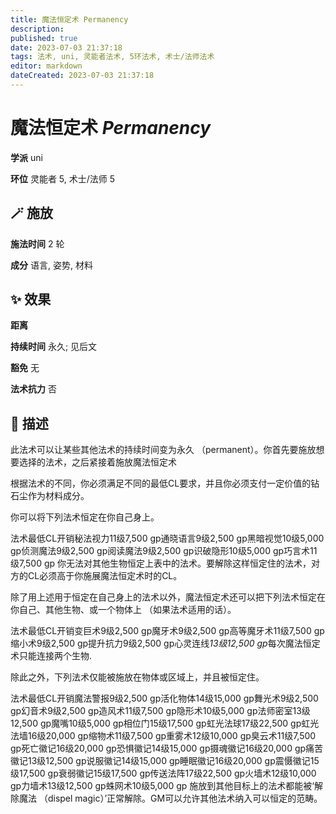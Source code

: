 ```yaml
---
title: 魔法恒定术 Permanency
description: 
published: true
date: 2023-07-03 21:37:18
tags: 法术, uni, 灵能者法术, 5环法术, 术士/法师法术
editor: markdown
dateCreated: 2023-07-03 21:37:18
---
```


# **魔法恒定术** *Permanency*

**学派** uni 

**环位** 灵能者 5, 术士/法师 5

## 🪄 施放

**施法时间** 2 轮

**成分** 语言, 姿势, 材料

## ✨ 效果  

**距离**   

**持续时间** 永久; 见后文 

**豁免** 无

**法术抗力** 否

## 📖 描述

此法术可以让某些其他法术的持续时间变为永久 （permanent）。你首先要施放想要选择的法术，之后紧接着施放魔法恒定术

根据法术的不同，你必须满足不同的最低CL要求，并且你必须支付一定价值的钻石尘作为材料成分。

你可以将下列法术恒定在你自己身上。

 法术最低CL开销秘法视力11级7,500 gp通晓语言9级2,500 gp黑暗视觉10级5,000 gp侦测魔法9级2,500 gp阅读魔法9级2,500 gp识破隐形10级5,000 gp巧言术11级7,500 gp  你无法对其他生物恒定上表中的法术。要解除这样恒定住的法术，对方的CL必须高于你施展魔法恒定术时的CL。

除了用上述用于恒定在自己身上的法术以外，魔法恒定术还可以把下列法术恒定在你自己、其他生物、或一个物体上 （如果法术适用的话）。

 法术最低CL开销变巨术9级2,500 gp魔牙术9级2,500 gp高等魔牙术11级7,500 gp缩小术9级2,500 gp提升抗力9级2,500 gp心灵连线*13级12,500 gp*每次魔法恒定术只能连接两个生物. 

除此之外，下列法术仅能被施放在物体或区域上，并且被恒定住。

 法术最低CL开销魔法警报9级2,500 gp活化物体14级15,000 gp舞光术9级2,500 gp幻音术9级2,500 gp造风术11级7,500 gp隐形术10级5,000 gp法师密室13级12,500 gp魔嘴10级5,000 gp相位门15级17,500 gp虹光法球17级22,500 gp虹光法墙16级20,000 gp缩物术11级7,500 gp重雾术12级10,000 gp臭云术11级7,500 gp死亡徽记16级20,000 gp恐惧徽记14级15,000 gp摄魂徽记16级20,000 gp痛苦徽记13级12,500 gp说服徽记14级15,000 gp睡眠徽记16级20,000 gp震慑徽记15级17,500 gp衰弱徽记15级17,500 gp传送法阵17级22,500 gp火墙术12级10,000 gp力墙术13级12,500 gp蛛网术10级5,000 gp  施放到其他目标上的法术都能被‘解除魔法 （dispel magic）’正常解除。GM可以允许其他法术纳入可以恒定的范畴。
    